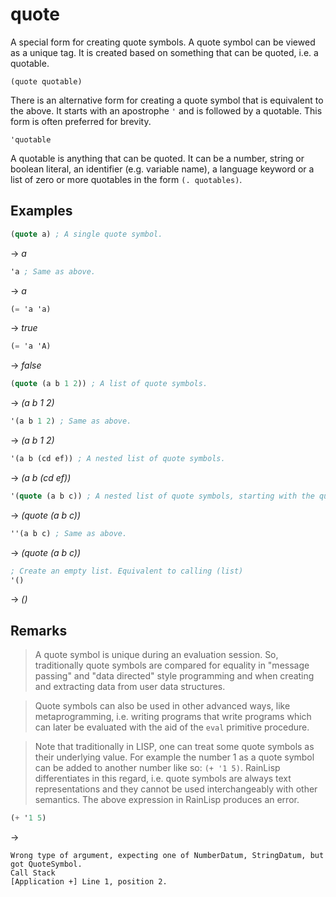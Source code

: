 # quote
A special form for creating quote symbols. A quote symbol can be viewed as a unique tag.
It is created based on something that can be quoted, i.e. a quotable.
```
(quote quotable)
```

There is an alternative form for creating a quote symbol that is equivalent to the above.
It starts with an apostrophe `'` and is followed by a quotable. This form is often preferred for brevity.
```
'quotable
```

A quotable is anything that can be quoted. It can be a number, string or boolean literal, an identifier (e.g. variable name),
a language keyword or a list of zero or more quotables in the form `(. quotables)`.

## Examples
```scheme
(quote a) ; A single quote symbol.
```
-> *a*

```scheme
'a ; Same as above.
```
-> *a*

```scheme
(= 'a 'a)
```
-> *true*

```scheme
(= 'a 'A)
```
-> *false*

```scheme
(quote (a b 1 2)) ; A list of quote symbols.
```
-> *(a b 1 2)*

```scheme
'(a b 1 2) ; Same as above.
```
-> *(a b 1 2)*

```scheme
'(a b (cd ef)) ; A nested list of quote symbols.
```
-> *(a b (cd ef))*

```scheme
'(quote (a b c)) ; A nested list of quote symbols, starting with the quote symbol quote.
```
-> *(quote (a b c))*

```scheme
''(a b c) ; Same as above.
```
-> *(quote (a b c))*

```scheme
; Create an empty list. Equivalent to calling (list)
'()
```
-> *()*

## Remarks
> A quote symbol is unique during an evaluation session. So, traditionally quote symbols are
compared for equality in "message passing" and "data directed" style programming and when creating and extracting data
from user data structures.

> Quote symbols can also be used in other advanced ways, like metaprogramming, i.e.
writing programs that write programs which can later be evaluated with the aid of the `eval` primitive procedure.

> Note that traditionally in LISP, one can treat some quote symbols as their underlying value.
For example the number 1 as a quote symbol can be added to another number like so: `(+ '1 5)`.
RainLisp differentiates in this regard, i.e. quote symbols are always text representations
and they cannot be used interchangeably with other semantics. The above expression in RainLisp produces an error.

```scheme
(+ '1 5)
```
->
```
Wrong type of argument, expecting one of NumberDatum, StringDatum, but got QuoteSymbol.
Call Stack
[Application +] Line 1, position 2.
```